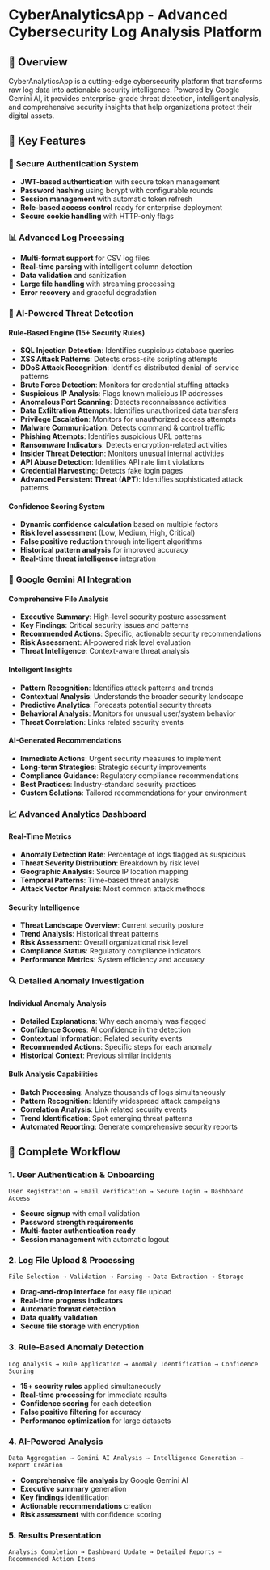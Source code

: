 # CyberAnalyticsApp - Advanced Cybersecurity Log Analysis Platform

## 🎯 Overview

CyberAnalyticsApp is a cutting-edge cybersecurity platform that transforms raw log data into actionable security intelligence. Powered by Google Gemini AI, it provides enterprise-grade threat detection, intelligent analysis, and comprehensive security insights that help organizations protect their digital assets.

## 🚀 Key Features

### 🔐 **Secure Authentication System**
- **JWT-based authentication** with secure token management
- **Password hashing** using bcrypt with configurable rounds
- **Session management** with automatic token refresh
- **Role-based access control** ready for enterprise deployment
- **Secure cookie handling** with HTTP-only flags

### 📊 **Advanced Log Processing**
- **Multi-format support** for CSV log files
- **Real-time parsing** with intelligent column detection
- **Data validation** and sanitization
- **Large file handling** with streaming processing
- **Error recovery** and graceful degradation

### 🤖 **AI-Powered Threat Detection**

#### **Rule-Based Engine (15+ Security Rules)**
- **SQL Injection Detection**: Identifies suspicious database queries
- **XSS Attack Patterns**: Detects cross-site scripting attempts
- **DDoS Attack Recognition**: Identifies distributed denial-of-service patterns
- **Brute Force Detection**: Monitors for credential stuffing attacks
- **Suspicious IP Analysis**: Flags known malicious IP addresses
- **Anomalous Port Scanning**: Detects reconnaissance activities
- **Data Exfiltration Attempts**: Identifies unauthorized data transfers
- **Privilege Escalation**: Monitors for unauthorized access attempts
- **Malware Communication**: Detects command & control traffic
- **Phishing Attempts**: Identifies suspicious URL patterns
- **Ransomware Indicators**: Detects encryption-related activities
- **Insider Threat Detection**: Monitors unusual internal activities
- **API Abuse Detection**: Identifies API rate limit violations
- **Credential Harvesting**: Detects fake login pages
- **Advanced Persistent Threat (APT)**: Identifies sophisticated attack patterns

#### **Confidence Scoring System**
- **Dynamic confidence calculation** based on multiple factors
- **Risk level assessment** (Low, Medium, High, Critical)
- **False positive reduction** through intelligent algorithms
- **Historical pattern analysis** for improved accuracy
- **Real-time threat intelligence** integration

### 🧠 **Google Gemini AI Integration**

#### **Comprehensive File Analysis**
- **Executive Summary**: High-level security posture assessment
- **Key Findings**: Critical security issues and patterns
- **Recommended Actions**: Specific, actionable security recommendations
- **Risk Assessment**: AI-powered risk level evaluation
- **Threat Intelligence**: Context-aware threat analysis

#### **Intelligent Insights**
- **Pattern Recognition**: Identifies attack patterns and trends
- **Contextual Analysis**: Understands the broader security landscape
- **Predictive Analytics**: Forecasts potential security threats
- **Behavioral Analysis**: Monitors for unusual user/system behavior
- **Threat Correlation**: Links related security events

#### **AI-Generated Recommendations**
- **Immediate Actions**: Urgent security measures to implement
- **Long-term Strategies**: Strategic security improvements
- **Compliance Guidance**: Regulatory compliance recommendations
- **Best Practices**: Industry-standard security practices
- **Custom Solutions**: Tailored recommendations for your environment

### 📈 **Advanced Analytics Dashboard**

#### **Real-Time Metrics**
- **Anomaly Detection Rate**: Percentage of logs flagged as suspicious
- **Threat Severity Distribution**: Breakdown by risk level
- **Geographic Analysis**: Source IP location mapping
- **Temporal Patterns**: Time-based threat analysis
- **Attack Vector Analysis**: Most common attack methods

#### **Security Intelligence**
- **Threat Landscape Overview**: Current security posture
- **Trend Analysis**: Historical threat patterns
- **Risk Assessment**: Overall organizational risk level
- **Compliance Status**: Regulatory compliance indicators
- **Performance Metrics**: System efficiency and accuracy

### 🔍 **Detailed Anomaly Investigation**

#### **Individual Anomaly Analysis**
- **Detailed Explanations**: Why each anomaly was flagged
- **Confidence Scores**: AI confidence in the detection
- **Contextual Information**: Related security events
- **Recommended Actions**: Specific steps for each anomaly
- **Historical Context**: Previous similar incidents

#### **Bulk Analysis Capabilities**
- **Batch Processing**: Analyze thousands of logs simultaneously
- **Pattern Recognition**: Identify widespread attack campaigns
- **Correlation Analysis**: Link related security events
- **Trend Identification**: Spot emerging threat patterns
- **Automated Reporting**: Generate comprehensive security reports

## 🔄 **Complete Workflow**

### **1. User Authentication & Onboarding**
```
User Registration → Email Verification → Secure Login → Dashboard Access
```
- **Secure signup** with email validation
- **Password strength requirements**
- **Multi-factor authentication ready**
- **Session management** with automatic logout

### **2. Log File Upload & Processing**
```
File Selection → Validation → Parsing → Data Extraction → Storage
```
- **Drag-and-drop interface** for easy file upload
- **Real-time progress indicators**
- **Automatic format detection**
- **Data quality validation**
- **Secure file storage** with encryption

### **3. Rule-Based Anomaly Detection**
```
Log Analysis → Rule Application → Anomaly Identification → Confidence Scoring
```
- **15+ security rules** applied simultaneously
- **Real-time processing** for immediate results
- **Confidence scoring** for each detection
- **False positive filtering** for accuracy
- **Performance optimization** for large datasets

### **4. AI-Powered Analysis**
```
Data Aggregation → Gemini AI Analysis → Intelligence Generation → Report Creation
```
- **Comprehensive file analysis** by Google Gemini AI
- **Executive summary** generation
- **Key findings** identification
- **Actionable recommendations** creation
- **Risk assessment** with confidence scoring

### **5. Results Presentation**
```
Analysis Completion → Dashboard Update → Detailed Reports → Recommended Action Items
